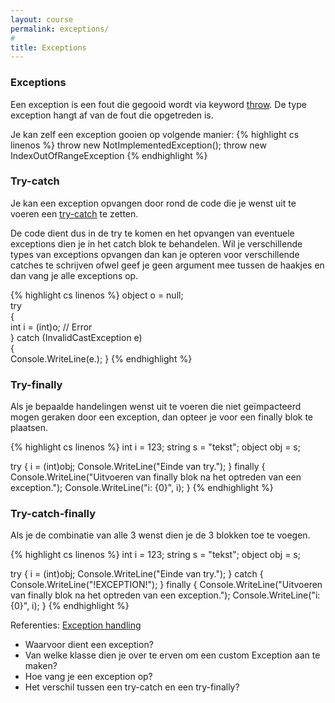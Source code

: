 ```yaml
---
layout: course
permalink: exceptions/
#
title: Exceptions
---
```

### Exceptions
Een exception is een fout die gegooid wordt via keyword [throw](https://docs.microsoft.com/en-us/dotnet/csharp/language-reference/keywords/throw).
De type exception hangt af van de fout die opgetreden is.

Je kan zelf een exception gooien op volgende manier:
{% highlight cs linenos %}
throw new NotImplementedException();
throw new IndexOutOfRangeException
{% endhighlight %}

### Try-catch
Je kan een exception opvangen door rond de code die je wenst uit te voeren een [try-catch](https://docs.microsoft.com/en-us/dotnet/csharp/language-reference/keywords/try-catch) te zetten.

De code dient dus in de try te komen en het opvangen van eventuele exceptions dien je in het catch blok te behandelen.
Wil je verschillende types van exceptions opvangen dan kan je opteren voor verschillende catches te schrijven ofwel geef je geen argument mee tussen de haakjes en dan vang je alle exceptions op.

{% highlight cs linenos %}
object o = null;  
try  
{  
    int i = (int)o;   // Error  
}
catch (InvalidCastException e)   
{  
    Console.WriteLine(e.);
}
{% endhighlight %}

### Try-finally

Als je bepaalde handelingen wenst uit te voeren die niet geïmpacteerd mogen geraken door een exception, dan opteer je voor een finally blok te plaatsen.

{% highlight cs linenos %}
int i = 123;
string s = "tekst";
object obj = s;

try
{
    i = (int)obj;
    Console.WriteLine("Einde van try.");
}
finally
{
    Console.WriteLine("Uitvoeren van finally blok na het optreden van een exception.");
    Console.WriteLine("i: {0}", i);
}
{% endhighlight %}

### Try-catch-finally
Als je de combinatie van alle 3 wenst dien je de 3 blokken toe te voegen.

{% highlight cs linenos %}
int i = 123;
string s = "tekst";
object obj = s;

try
{
    i = (int)obj;
    Console.WriteLine("Einde van try.");
}
catch
{
    Console.WriteLine("!EXCEPTION!");
}
finally
{
    Console.WriteLine("Uitvoeren van finally blok na het optreden van een exception.");
    Console.WriteLine("i: {0}", i);
}
{% endhighlight %}



Referenties:
[Exception handling](https://docs.microsoft.com/en-us/dotnet/csharp/language-reference/keywords/exception-handling-statements)

- Waarvoor dient een exception?
- Van welke klasse dien je over te erven om een custom Exception aan te maken?
- Hoe vang je een exception op?
- Het verschil tussen een try-catch en een try-finally?